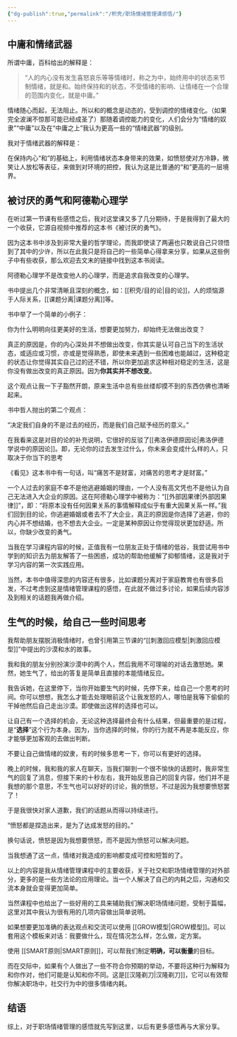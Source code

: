 ```yaml
---
{"dg-publish":true,"permalink":"/积壳/职场情绪管理课感悟/"}
---
```


## 中庸和情绪武器

所谓中庸，百科给出的解释是：

> “人的内心没有发生喜怒哀乐等等情绪时，称之为中，始终用中的状态来节制情绪，就是和。始终保持和的状态，不受情绪的影响、让情绪在一个合理的范围内变化，就是中庸。”

情绪随心而起，无法阻止。所以和的概念是动态的，受到调控的情绪变化。（如果完全波澜不惊那可能已经成圣了）那随着调控能力的变化，人们会分为“情绪的奴隶”“中庸”以及在“中庸之上”我认为更高一些的“情绪武器”的级别。

我对于情绪武器的解释是：

在保持内心“和”的基础上，利用情绪状态本身带来的效果，如愤怒使对方冷静，微笑让人放松等表征，来做到对环境的把控，我认为这是比普通的“和”更高的一层境界。

## 被讨厌的勇气和阿德勒心理学

在听过第一节课有些感悟之后，我对这堂课又多了几分期待，于是我得到了最大的一个收获，它源自视频中推荐的这本书《被讨厌的勇气》。

因为这本书中涉及到非常大量的哲学理论，而我即使读了两遍也只敢说自己只领悟到了其中的少许，所以在此我只是将自己的一些简单心得拿来分享，如果从这些例子中有些收获，那么欢迎去文末的链接中找到这本书阅读。

阿德勒心理学不是改变他人的心理学，而是追求自我改变的心理学。

书中提出几个非常清晰且深刻的概念，如：[[积壳/目的论\|目的论]]，人的烦恼源于人际关系，[[课题分离\|课题分离]]等。

书中举了一个简单的小例子：

你为什么明明向往更美好的生活，想要更加努力，却始终无法做出改变？

真正的原因是，你的内心深处并不想做出改变，你其实是认可自己当下的生活状态，或适应或习惯，亦或是觉得熟悉，即使未来遇到一些困难也能越过，这种稳定的状态让你觉得其实自己过的还不错，所以你更加追求这种相对稳定的生活，这是你没有做出改变的真正原因。因为**你其实并不想改变**。

这个观点让我一下子豁然开朗，原来生活中总有些丝缕却摸不到的东西仿佛也清晰起来。

书中哲人抛出的第二个观点：

<span class="cloze-span">“决定我们自身的不是过去的经历，而是我们自己赋予经历的意义。”</span>

在我看来这是对目的论的补充说明，它很好的反驳了[[弗洛伊德原因论\|弗洛伊德学说中的原因论]]。即，无论你的过去发生过什么，你未来会变成什么样的人，只取决于你当下的思考

《看见》这本书中有一句话，叫“痛苦不是财富，对痛苦的思考才是财富。”

一个人过去的家庭不幸不是他逃避婚姻的理由，一个人没有高文凭也不是他认为自己无法进入大企业的原因。这在阿德勒心理学中被称为：“[[外部因果律\|外部因果律]]”，即：“将原本没有任何因果关系的事情解释成似乎有重大因果关系一样。”我们回到目的论，你逃避婚姻或者去不了大企业，真正的原因是你选择了逃避，你的内心并不想结婚，也不想去大企业。一定是某种原因让你觉得现状更加舒适。所以，你缺少改变的勇气。

当我在学习课程内容的时候，正值我有一位朋友正处于情绪的低谷，我尝试用书中学到的知识去为朋友解答了一些困惑，成功的帮助他缓解了抑郁情绪，这是我对于学习内容的第一次实践应用。

当然，本书中值得深思的内容还有很多，比如课题分离对于家庭教育也有很多启发，不过考虑到这是情绪管理课程的感悟，在此就不做过多讨论，如果后续内容涉及到相关的话题我再做介绍。

## 生气的时候，给自己一些时间思考

我帮助朋友摆脱消极情绪时，也曾引用第三节课的“[[刺激回应模型\|刺激回应模型]]”中提出的沙漠和水的故事。

我和我的朋友分别扮演沙漠中的两个人，然后我用不可理喻的对话去激怒她。果然，她生气了，给出的答复是简单且直接的本能情绪反应。

我告诉她，在这里停下，当你开始要生气的时候，先停下来，给自己一个思考的时间。你可以想想，我怎么才能去处理眼前这个让我发怒的人，哪怕是我等下偷偷的干掉他然后自己走出沙漠。即使做出这样的选择也可以。

让自己有一个选择的机会，无论这种选择最终会有什么结果，但最重要的是过程，是“**选择**”这个行为本身。因为，当你选择的时候，你的行为就不再是本能反应，你才能够更加客观的去做出判断。

不要让自己做情绪的奴隶，有的时候多思考一下，你可以有更好的选择。

晚上的时候，我和我的家人在聊天，当我们聊到一个很不愉快的话题时，我非常生气的回复了消息，但接下来的十秒左右，我开始反思自己的回复内容，他们并不是我想的那个意思，不生气也可以好好的讨论，我的愤怒，不过是因为我想要愤怒罢了！

于是我很快对家人道歉，我们的话题从而得以持续进行。

<span class="cloze-span">“愤怒都是捏造出来，是为了达成发怒的目的。”</span>

换句话说，愤怒是因为我想要愤怒，而不是因为愤怒可以解决问题。

当我想通了这一点，情绪对我造成的影响都变成可控和短暂的了。

以上的内容是我从情绪管理课程中的主要收获，关于社交和职场情绪管理的对外部分，更多的是一些方法论的应用理论。当一个人解决了自己的内耗之后，沟通和交流本身就会变得更加简单。

当然课程中也给出了一些好用的工具来辅助我们解决职场情绪问题，受制于篇幅，这里对其中我认为很有用的几项内容做出简单说明。

如果想要更加准确的表达观点和交流可以使用 [[GROW模型\|GROW模型]]。可以套用这个模板来对话：我要做什么，现在情况怎么样，怎么做，定方案。

使用 [[SMART原则\|SMART原则]]，可以帮我们制定**明确，可以衡量**的目标。

而在交际中，如果有个人做出了一些不符合你预期的举动，不要将这种行为解释为和你作对，他们可能是认知和你不同。这是[[汉隆剃刀\|汉隆剃刀]]，它可以有效帮你解决职场中，社交行为中的很多情绪内耗。

## 结语

综上，对于职场情绪管理的感悟就先写到这里，以后有更多感悟再与大家分享。

‍
